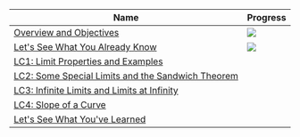 | Name | Progress |
|------|----------|
| [Overview and Objectives]() | ![](http://progressed.io/bar/100) |
| [Let's See What You Already Know]() | ![](http://progressed.io/bar/100) |
| [LC1: Limit Properties and Examples]() |  |
| [LC2: Some Special Limits and the Sandwich Theorem]() |  |
| [LC3: Infinite Limits and Limits at Infinity]() |  |
| [LC4: Slope of a Curve]() |  |
| [Let's See What You've Learned]() |  |
